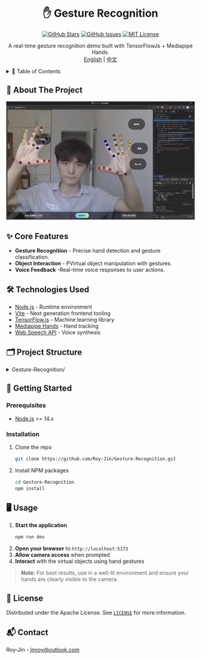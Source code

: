<div align="center">

# ✋ Gesture Recognition

[![GitHub Stars](https://img.shields.io/github/stars/Roy-Jin/Gesture-Recognition?style=for-the-badge)](https://github.com/Roy-Jin/Gesture-Recognition/stargazers)
[![GitHub Issues](https://img.shields.io/github/issues/Roy-Jin/Gesture-Recognition?style=for-the-badge)](https://github.com/Roy-Jin/Gesture-Recognition/issues)
[![MIT License](https://img.shields.io/github/license/Roy-Jin/Gesture-Recognition?style=for-the-badge)](LICENSE)


A real-time gesture recognition demo built with TensorFlowJs + Mediapipe Hands.  
[English](README.md) | [中文](README_CN.md)
</div>

<details>
  <summary>📑 Table of Contents</summary>
  <ol>
    <li><a href="#-about-the-project">About The Project</a></li>
    <li><a href="#-core-features">Core Features</a></li>
    <li><a href="#-technologies-used">Technologies Used</a></li>
    <li><a href="#-project-structure">Project Structure</a></li>
    <li><a href="#-getting-started">Getting Started</a></li>
    <li><a href="#-usage">Usage</a></li>
    <li><a href="#-license">License</a></li>
    <li><a href="#-contact">Contact</a></li>
  </ol>
</details>

## 🧐 About The Project

<div align="center">
  <img src="./demo.webp" alt="Gesture Recognition Demo" width="600"/>
</div>

## ✨ Core Features

- **Gesture Recognition** - Precise hand detection and gesture classification.
- **Object Interaction** - PVirtual object manipulation with gestures.
- **Voice Feedback** -Real-time voice responses to user actions.

## 🛠 Technologies Used

- [Node.js](https://nodejs.org/en) - Runtime environment
- [Vite](https://vitejs.dev) - Next generation frontend tooling
- [TensorFlow.js](https://www.tensorflow.org/js) - Machine learning library
- [Mediapipe Hands](https://google.github.io/mediapipe/solutions/hands) - Hand tracking
- [Web Speech API](https://developer.mozilla.org/en-US/docs/Web/API/Web_Speech_API) - Voice synthesis

## 🗂 Project Structure
<details>
<summary>Gesture-Recognition/</summary>

```
├── src/
│   ├── js/
│   │   ├── camera.js       # Camera handling logic
│   │   ├── detector.js     # Gesture detection
│   │   ├── interaction.js  # Object interaction
│   │   ├── renderer.js     # Rendering logic
│   │   ├── utils.js        # Utility functions
│   │   └── voice.js        # Voice feedback
│   ├── index.css
│   └── main.js
├── index.html
├── package.json
└── README.md
```
</details>

## 🚀 Getting Started

### Prerequisites
- [Node.js](https://nodejs.org/en/download) >= 14.x

### Installation
1. Clone the repo
   ```sh
   git clone https://github.com/Roy-Jin/Gesture-Recognition.git
   ```
2. Install NPM packages
   ```sh
   cd Gesture-Recognition
   npm install
   ```

## 🖥️ Usage

1. **Start the application**
   ```sh
   npm run dev
   ```
2. **Open your browser** to `http://localhost:5173`
3. **Allow camera access** when prompted
4. **Interact** with the virtual objects using hand gestures

> **Note:** For best results, use in a well-lit environment and ensure your hands are clearly visible to the camera.

## 📜 License

Distributed under the Apache License. See [`LICENSE`](LICENSE) for more information.

## 📬 Contact

Roy-Jin - [jinroy@outlook.com](mailto:jinroy@outlook.com)